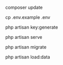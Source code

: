 composer update

cp .env.example .env

php artisan key:generate

php artisan serve

php artisan migrate

php artisan load:data

